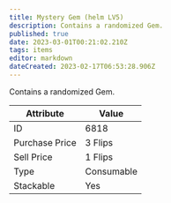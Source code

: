 ```yaml
---
title: Mystery Gem (helm LV5)
description: Contains a randomized Gem.
published: true
date: 2023-03-01T00:21:02.210Z
tags: items
editor: markdown
dateCreated: 2023-02-17T06:53:28.906Z
---
```


Contains a randomized Gem.

|Attribute|Value|
|-|-|
|ID|6818|
|Purchase Price|3 Flips|
|Sell Price|1 Flips|
|Type|Consumable|
|Stackable|Yes|

